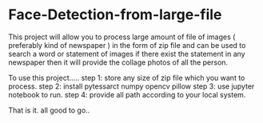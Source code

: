 # Face-Detection-from-large-file
This project will allow you to process large amount of file of images ( preferably kind of newspaper )  in the form of zip file and can be used to search a word or statement of images if there exist the statement in any newspaper then it will provide the collage photos of all the person.




To use this project.....
step 1: store any size of zip file which you want to process.
step 2: install pytessarct numpy opencv pillow 
step 3: use jupyter notebook to run.
step 4: provide all path according to your local system.

That is it. all good to go..
